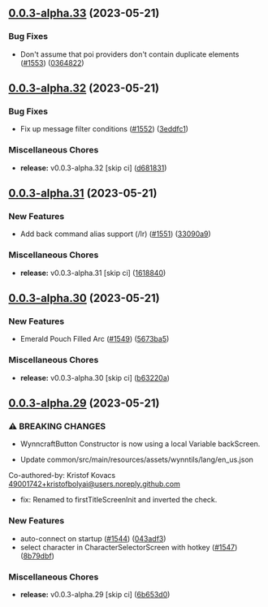 ## [0.0.3-alpha.33](https://github.com/Wynntils/Artemis/compare/v0.0.3-alpha.32...v0.0.3-alpha.33) (2023-05-21)


### Bug Fixes

* Don't assume that poi providers don't contain duplicate elements ([#1553](https://github.com/Wynntils/Artemis/issues/1553)) ([0364822](https://github.com/Wynntils/Artemis/commit/03648224c6a5a079c0b9185cd273576aa344ba61))

## [0.0.3-alpha.32](https://github.com/Wynntils/Artemis/compare/v0.0.3-alpha.31...v0.0.3-alpha.32) (2023-05-21)


### Bug Fixes

* Fix up message filter conditions ([#1552](https://github.com/Wynntils/Artemis/issues/1552)) ([3eddfc1](https://github.com/Wynntils/Artemis/commit/3eddfc1839903113e39ebdeb439f844d9395f8e3))


### Miscellaneous Chores

* **release:** v0.0.3-alpha.32 [skip ci] ([d681831](https://github.com/Wynntils/Artemis/commit/d6818319c4bb9a8b9e3bc5877c80a13d5fc2a147))

## [0.0.3-alpha.31](https://github.com/Wynntils/Artemis/compare/v0.0.3-alpha.30...v0.0.3-alpha.31) (2023-05-21)


### New Features

* Add back command alias support (/lr) ([#1551](https://github.com/Wynntils/Artemis/issues/1551)) ([33090a9](https://github.com/Wynntils/Artemis/commit/33090a9b2c9a2ec9d2b12a6a2587248160d5497a))


### Miscellaneous Chores

* **release:** v0.0.3-alpha.31 [skip ci] ([1618840](https://github.com/Wynntils/Artemis/commit/1618840f93d03812c0d3d06dbdc5effa87982c8b))

## [0.0.3-alpha.30](https://github.com/Wynntils/Artemis/compare/v0.0.3-alpha.29...v0.0.3-alpha.30) (2023-05-21)


### New Features

* Emerald Pouch Filled Arc ([#1549](https://github.com/Wynntils/Artemis/issues/1549)) ([5673ba5](https://github.com/Wynntils/Artemis/commit/5673ba552706e3a0a27dfeac3784d6fa125e7b80))


### Miscellaneous Chores

* **release:** v0.0.3-alpha.30 [skip ci] ([b63220a](https://github.com/Wynntils/Artemis/commit/b63220a0bf43c0fde13e1720552868a55317ad71))

## [0.0.3-alpha.29](https://github.com/Wynntils/Artemis/compare/v0.0.3-alpha.28...v0.0.3-alpha.29) (2023-05-21)


### ⚠ BREAKING CHANGES

* WynncraftButton Constructor is now using a local Variable backScreen.

* Update common/src/main/resources/assets/wynntils/lang/en_us.json

Co-authored-by: Kristof Kovacs <49001742+kristofbolyai@users.noreply.github.com>

* fix: Renamed to firstTitleScreenInit and inverted the check.

### New Features

* auto-connect on startup ([#1544](https://github.com/Wynntils/Artemis/issues/1544)) ([043adf3](https://github.com/Wynntils/Artemis/commit/043adf3f4778c564402aeca43d8afe50f353ce7f))
* select character in CharacterSelectorScreen with hotkey ([#1547](https://github.com/Wynntils/Artemis/issues/1547)) ([8b79dbf](https://github.com/Wynntils/Artemis/commit/8b79dbf2477f28ac0481114e9c05b34a6b5063ee))


### Miscellaneous Chores

* **release:** v0.0.3-alpha.29 [skip ci] ([6b653d0](https://github.com/Wynntils/Artemis/commit/6b653d0decc5897d07f462f49e21ac96a1328588))

